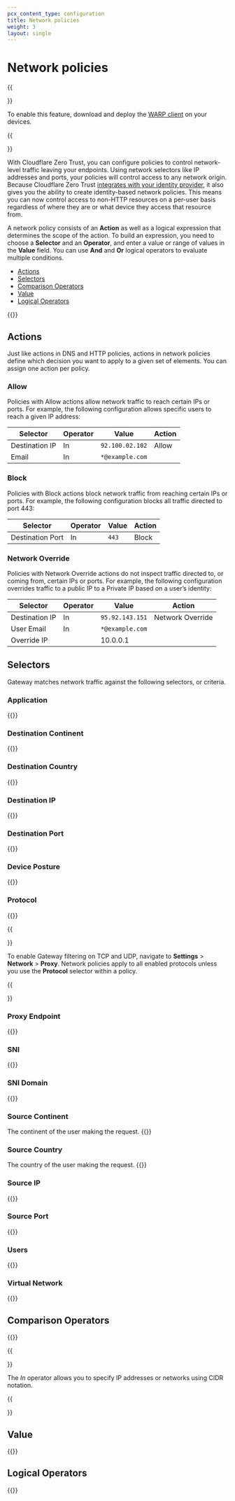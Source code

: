 ```yaml
---
pcx_content_type: configuration
title: Network policies
weight: 3
layout: single
---
```


# Network policies

{{<Aside type="note">}}

To enable this feature, download and deploy the [WARP client](/cloudflare-one/connections/connect-devices/warp/deployment/) on your devices.

{{</Aside>}}

With Cloudflare Zero Trust, you can configure policies to control network-level traffic leaving your endpoints. Using network selectors like IP addresses and ports, your policies will control access to any network origin. Because Cloudflare Zero Trust [integrates with your identity provider](/cloudflare-one/identity/idp-integration/), it also gives you the ability to create identity-based network policies. This means you can now control access to non-HTTP resources on a per-user basis regardless of where they are or what device they access that resource from.

A network policy consists of an **Action** as well as a logical expression that determines the scope of the action. To build an expression, you need to choose a **Selector** and an **Operator**, and enter a value or range of values in the **Value** field. You can use **And** and **Or** logical operators to evaluate multiple conditions.

- [Actions](#actions)
- [Selectors](#selectors)
- [Comparison Operators](#comparison-operators)
- [Value](#value)
- [Logical Operators](#logical-operators)

{{<render file="gateway/_response.md" withParameters="query;;_Source IP_;;_Resolved IP_">}}

## Actions

Just like actions in DNS and HTTP policies, actions in network policies define which decision you want to apply to a given set of elements. You can assign one action per policy.

### Allow

Policies with Allow actions allow network traffic to reach certain IPs or ports. For example, the following configuration allows specific users to reach a given IP address:

| Selector       | Operator | Value           | Action |
| -------------- | -------- | --------------- | ------ |
| Destination IP | In       | `92.100.02.102` | Allow  |
| Email          | In       | `*@example.com` |        |

### Block

Policies with Block actions block network traffic from reaching certain IPs or ports. For example, the following configuration blocks all traffic directed to port 443:

| Selector         | Operator | Value | Action |
| ---------------- | -------- | ----- | ------ |
| Destination Port | In       | `443` | Block  |

### Network Override

Policies with Network Override actions do not inspect traffic directed to, or coming from, certain IPs or ports. For example, the following configuration overrides traffic to a public IP to a Private IP based on a user’s identity:

| Selector       | Operator | Value           | Action           |
| -------------- | -------- | --------------- | ---------------- |
| Destination IP | In       | `95.92.143.151` | Network Override |
| User Email     | In       | `*@example.com` |                  |
| Override IP    |          | 10.0.0.1        |                  |

## Selectors

Gateway matches network traffic against the following selectors, or criteria.

### Application

{{<render file="gateway/_application.md" withParameters="network">}}

### Destination Continent

{{<render file="gateway/_destination-continent.md" withParameters="net.dst">}}

### Destination Country

{{<render file="gateway/_destination-country.md" withParameters="net.dst">}}

### Destination IP

{{<render file="gateway/_destination-ip.md">}}

### Destination Port

{{<render file="gateway/_destination-port.md">}}

### Device Posture

{{<render file="gateway/_device-posture.md">}}

### Protocol

{{<render file="gateway/_protocol.md">}}

{{<Aside type="note">}}

To enable Gateway filtering on TCP and UDP, navigate to **Settings** > **Network** > **Proxy**. Network policies apply to all enabled protocols unless you use the **Protocol** selector within a policy.

{{</Aside>}}

### Proxy Endpoint

{{<render file="gateway/_proxy-endpoint.md">}}

### SNI

{{<render file="gateway/_sni.md">}}

### SNI Domain

{{<render file="gateway/_sni-domain.md">}}

### Source Continent

The continent of the user making the request.
{{<render file="gateway/_source-continent.md" withParameters="net.src">}}

### Source Country

The country of the user making the request.
{{<render file="gateway/_source-country.md" withParameters="net.src">}}

### Source IP

{{<render file="gateway/_source-ip-net.md">}}

### Source Port

{{<render file="gateway/_source-port.md">}}

### Users

{{<render file="gateway/_users.md">}}

### Virtual Network

{{<render file="gateway/_virtual-network.md">}}

## Comparison Operators

{{<render file="gateway/_comparison-operators.md">}}

{{<Aside type="note">}}

The _In_ operator allows you to specify IP addresses or networks using CIDR notation.

{{</Aside>}}

## Value

{{<render file="gateway/_value.md">}}

## Logical Operators

{{<render file="gateway/_logical-operators.md" withParameters="**Identity** or **Device Posture**">}}
